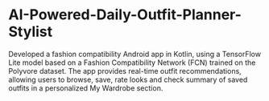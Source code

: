 # AI-Powered-Daily-Outfit-Planner-Stylist
Developed a fashion compatibility Android app in Kotlin, using a TensorFlow Lite model based on a Fashion Compatibility Network (FCN) trained on the Polyvore dataset. The app provides real-time outfit recommendations, allowing users to browse, save, rate looks and check summary of saved outfits in a personalized My Wardrobe section.
